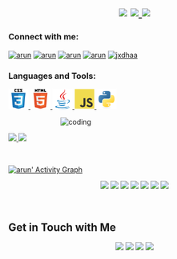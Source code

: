 <h1 align=center><img width="60" src="https://c.tenor.com/Weyin7lqYhsAAAAj/rainbowcat.gif">
  <a href="https://git.io/typing-svg">
    <img src="https://readme-typing-svg.herokuapp.com/?font=Architects+Daughter&color=d467a7&size=30&lines=Hello+World+!+It's+Arunnnn+!;I+interest+->+AI,+ML,+Big+Data;I'd+like+to+learn+Web,+Mobile;And+I'm+an+Indonesian+🤗">
  </a><img width="60" src="https://c.tenor.com/Weyin7lqYhsAAAAj/rainbowcat.gif">
  </h1>







<h3 align="left">Connect with me:</h3>
<p align="left">
<a href="https://codepen.io/arun" target="blank"><img align="center" src="https://raw.githubusercontent.com/rahuldkjain/github-profile-readme-generator/master/src/images/icons/Social/codepen.svg" alt="arun" height="30" width="40" /></a>
<a href="https://twitter.com/arun" target="blank"><img align="center" src="https://raw.githubusercontent.com/rahuldkjain/github-profile-readme-generator/master/src/images/icons/Social/twitter.svg" alt="arun" height="30" width="40" /></a>
<a href="https://linkedin.com/in/arun" target="blank"><img align="center" src="https://raw.githubusercontent.com/rahuldkjain/github-profile-readme-generator/master/src/images/icons/Social/linked-in-alt.svg" alt="arun" height="30" width="40" /></a>
<a href="https://stackoverflow.com/users/arun" target="blank"><img align="center" src="https://raw.githubusercontent.com/rahuldkjain/github-profile-readme-generator/master/src/images/icons/Social/stack-overflow.svg" alt="arun" height="30" width="40" /></a>
<a href="https://instagram.com/anisa_firdausy" target="blank"><img align="center" src="https://raw.githubusercontent.com/rahuldkjain/github-profile-readme-generator/master/src/images/icons/Social/instagram.svg" alt="jxdhaa" height="30" width="40" /></a>
</p>

<h3 align="left">Languages and Tools:</h3>
<p align="left"> <a href="https://www.w3schools.com/css/" target="_blank" rel="noreferrer"> <img src="https://raw.githubusercontent.com/devicons/devicon/master/icons/css3/css3-original-wordmark.svg" alt="css3" width="40" height="40"/> </a> <a href="https://www.w3.org/html/" target="_blank" rel="noreferrer"> <img src="https://raw.githubusercontent.com/devicons/devicon/master/icons/html5/html5-original-wordmark.svg" alt="html5" width="40" height="40"/> </a> <a href="https://www.java.com" target="_blank" rel="noreferrer"> <img src="https://raw.githubusercontent.com/devicons/devicon/master/icons/java/java-original.svg" alt="java" width="40" height="40"/> </a> <a href="https://developer.mozilla.org/en-US/docs/Web/JavaScript" target="_blank" rel="noreferrer"> <img src="https://raw.githubusercontent.com/devicons/devicon/master/icons/javascript/javascript-original.svg" alt="javascript" width="40" height="40"/> </a> <a href="https://www.python.org" target="_blank" rel="noreferrer"> <img src="https://raw.githubusercontent.com/devicons/devicon/master/icons/python/python-original.svg" alt="python" width="40" height="40"/> </a> </p>
<img align="right" alt="coding" width="400" src="https://simplus.id/images/coding.gif">



<br/>
<p align="left">
  <a href="https://arun.dev/">
  <img width="49.5%" src="https://github-readme-stats.vercel.app/api?username=arun&show_icons=true&theme=omni&hide_border=true" />
    <img width="49.5%" src="https://github-readme-streak-stats.herokuapp.com/?user=arun&theme=omni&hide_border=true" />
  </a>
</p>
<br>

[![arun' Activity Graph](https://activity-graph.herokuapp.com/graph?username=arun&custom_title=arun's%20Contribution%20Graph&theme=omni&bg_color=191622&hide_border=true&line=e6dd79&point=d467a7)](https://arun.dev)

<p>
<div align="center">
  <img src="https://img.shields.io/badge/-HTML-660066?style=for-the-badge&logo=html5&logoColor=e6dd79&labelColor=282828">
  <img src="https://img.shields.io/badge/-CSS-660066?style=for-the-badge&logo=css3&logoColor=e6dd79&labelColor=282828">
  <img src="https://img.shields.io/badge/-Javascript-cc0099?style=for-the-badge&logo=javascript&logoColor=e6dd79&labelColor=282828">
  <img src="https://img.shields.io/badge/-JQuery-cc0099?style=for-the-badge&logo=jquery&logoColor=e6dd79&labelColor=282828">
  <img src="https://img.shields.io/badge/-PHP-cc0099?style=for-the-badge&logo=php&logoColor=e6dd79&labelColor=282828">
  <img src="https://img.shields.io/badge/-Python-a85488?style=for-the-badge&logo=python&logoColor=e6dd79&labelColor=282828">
  <img src="https://img.shields.io/badge/-Java-a85488?style=for-the-badge&logo=java&logoColor=e6dd79&labelColor=282828">
</div>
</p>
 <br>
 
## Get in Touch with Me

<p align="center">
  <a href="https://facebook.com/arun"><img src="https://img.shields.io/badge/-arun-660066?style=flat&logo=Facebook&logoColor=white"/></a>
  <a href="mailto:arun@outlook.com"><img src="https://img.shields.io/badge/-may.arun@outlook.com-cc0099?style=flat&logo=Gmail&logoColor=white"/></a>
  <a href="https://instagram.com/arun"><img src="https://img.shields.io/badge/-@arun-a85488?style=flat&logo=Instagram&logoColor=white"/></a>
  <a href="https://twitter.com/arun"><img src="https://img.shields.io/badge/-@arun-a85488?style=flat&logo=Twitter&logoColor=white"/></a>
</p>
